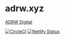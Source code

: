 # adrw.xyz

[ADRW Digital](https://adrw.xyz/)

[![CircleCI](https://circleci.com/gh/adrw/adrw.xyz.svg?style=svg)](https://circleci.com/gh/adrw/adrw.xyz) [![Netlify Status](https://api.netlify.com/api/v1/badges/22667c9d-c088-4ae0-b75d-8a99e11d3167/deploy-status)](https://app.netlify.com/sites/adrwxyz/deploys)
